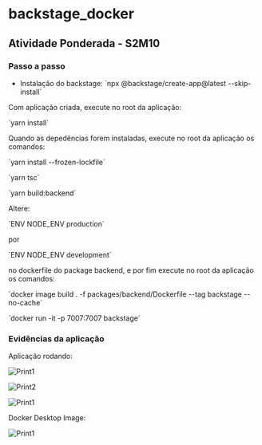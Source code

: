# backstage_docker

## Atividade Ponderada - S2M10

### Passo a passo

- Instalação do backstage:
´npx @backstage/create-app@latest --skip-install´

Com aplicação criada, execute no root da aplicação: 

´yarn install´

Quando as depedências forem instaladas, execute no root da aplicação os comandos:

´yarn install --frozen-lockfile´

´yarn tsc´

´yarn build:backend´

Altere:

´ENV NODE_ENV production´

por 

´ENV NODE_ENV development´

no dockerfile do package backend, e por fim execute no root da aplicação os comandos:

´docker image build . -f packages/backend/Dockerfile --tag backstage --no-cache´  

´docker run -it -p 7007:7007 backstage´

### Evidências da aplicação

Aplicação rodando:

![Print1](/assets/app_running1)

![Print2](/assets/app_running2)

![Print1](/assets/app_running3)

Docker Desktop Image:

![Print1](/assets/docker_running)
